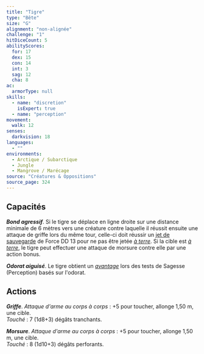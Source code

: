 ```yaml
---
title: "Tigre"
type: "Bête"
size: "G"
alignment: "non-alignée"
challenge: "1"
hitDiceCount: 5
abilityScores:
  for: 17
  dex: 15
  con: 14
  int: 3
  sag: 12
  cha: 8
ac: 
  armorType: null
skills: 
  - name: "discretion"
    isExpert: true
  - name: "perception"
movement: 
  walk: 12
senses: 
  darkvision: 18
languages: 
  - ""
environments:
  - Arctique / Subarctique
  - Jungle
  - Mangrove / Marécage
source: "Créatures & Oppositions"
source_page: 324
---
```

## Capacités
_**Bond agressif**_. Si le tigre se déplace en ligne droite sur une distance minimale de 6 mètres vers une créature contre laquelle il réussit ensuite une attaque de griffe lors du même tour, celle-ci doit réussir un [jet de sauvegarde](/utiliser-les-caracteristiques/#jets-de-sauvegarde) de Force DD 13 pour ne pas être jetée [_à terre_](/gerer-la-sante-du-personnage/#a-terre). Si la cible est [_à terre_](/gerer-la-sante-du-personnage/#a-terre), le tigre peut effectuer une attaque de morsure contre elle par une action bonus.

_**Odorat aiguisé**_. Le tigre obtient un [_avantage_](/utiliser-les-caracteristiques/#avantage-et-desavantage) lors des tests de Sagesse (Perception) basés sur l'odorat.

## Actions
_**Griffe**_. _Attaque d'arme au corps à corps_ : +5 pour toucher, allonge 1,50 m, une cible.  
_Touché_ : 7 (1d8+3) dégâts tranchants.

_**Morsure**_. _Attaque d'arme au corps à corps_ : +5 pour toucher, allonge 1,50 m, une cible.  
_Touché_ : 8 (1d10+3) dégâts perforants.
